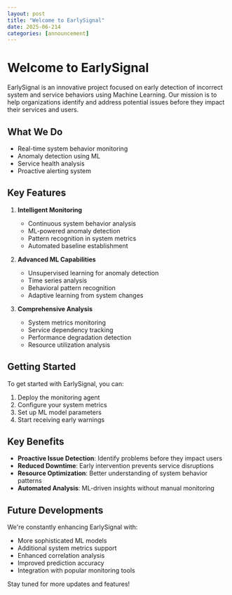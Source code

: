 ```yaml
---
layout: post
title: "Welcome to EarlySignal"
date: 2025-06-214
categories: [announcement]
---
```


# Welcome to EarlySignal

EarlySignal is an innovative project focused on early detection of incorrect system and service behaviors using Machine Learning. Our mission is to help organizations identify and address potential issues before they impact their services and users.

## What We Do

- Real-time system behavior monitoring
- Anomaly detection using ML
- Service health analysis
- Proactive alerting system

## Key Features

1. **Intelligent Monitoring**
   - Continuous system behavior analysis
   - ML-powered anomaly detection
   - Pattern recognition in system metrics
   - Automated baseline establishment

2. **Advanced ML Capabilities**
   - Unsupervised learning for anomaly detection
   - Time series analysis
   - Behavioral pattern recognition
   - Adaptive learning from system changes

3. **Comprehensive Analysis**
   - System metrics monitoring
   - Service dependency tracking
   - Performance degradation detection
   - Resource utilization analysis

## Getting Started

To get started with EarlySignal, you can:

1. Deploy the monitoring agent
2. Configure your system metrics
3. Set up ML model parameters
4. Start receiving early warnings

## Key Benefits

- **Proactive Issue Detection**: Identify problems before they impact users
- **Reduced Downtime**: Early intervention prevents service disruptions
- **Resource Optimization**: Better understanding of system behavior patterns
- **Automated Analysis**: ML-driven insights without manual monitoring

## Future Developments

We're constantly enhancing EarlySignal with:

- More sophisticated ML models
- Additional system metrics support
- Enhanced correlation analysis
- Improved prediction accuracy
- Integration with popular monitoring tools

Stay tuned for more updates and features! 